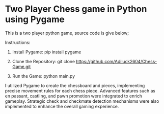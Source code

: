 # Two Player Chess game in Python using Pygame
This is a two player python game, source code is give below;

Instructions:
1. Install Pygame: 
   pip install pygame
   
2. Clone the Repository:
   git clone  https://github.com/Adiluck2604/Chess-Game.git
   
3. Run the Game:
   python main.py


I utilized Pygame to create the chessboard and pieces, implementing precise movement rules for each chess piece. Advanced features such as en passant, castling, and pawn promotion were integrated to enrich gameplay. Strategic check and checkmate detection mechanisms were also implemented to enhance the overall gaming experience.
